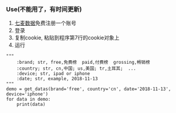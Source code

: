 ### Use(不能用了，有时间更新)

1. [七麦数据](https://www.qimai.cn)免费注册一个账号
2. 登录
3. 复制cookie, 粘贴到程序第7行的cookie对象上
4. 运行

```
"""
    :brand; str, free,免费榜  paid,付费榜  grossing,畅销榜
    :country; str, cn,中国; us,美国; tr,土耳其;  ...
    :device; str, ipad or iphone
    :date; str, example, 2018-11-13
"""
demo = get_datas(brand='free', country='cn', date='2018-11-13', device='iphone')
for data in demo:
    print(data)
```
